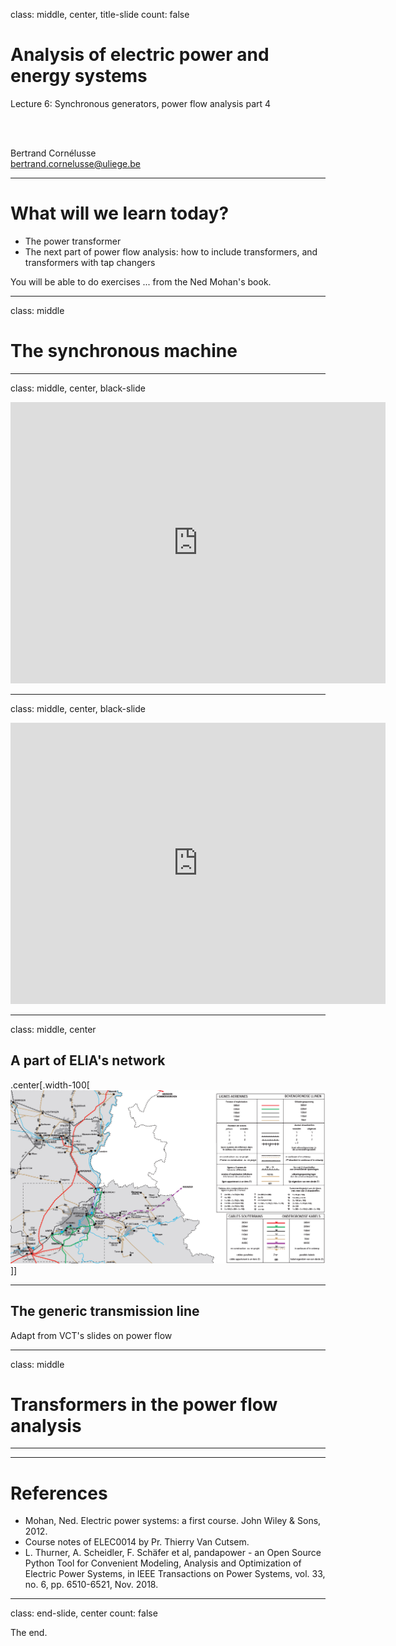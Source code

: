 class: middle, center, title-slide
count: false

# Analysis of electric power and energy systems

Lecture 6: Synchronous generators, power flow analysis part 4

<br><br>

Bertrand Cornélusse<br>
[bertrand.cornelusse@uliege.be](mailto:bertrand.cornelusse@uliege.be)


---

# What will we learn today?

- The power transformer
- The next part of power flow analysis: how to include transformers, and transformers with tap changers

You will be able to do exercises ... from the Ned Mohan's book.



---

class: middle

# The synchronous machine

---

class: middle, center, black-slide

<iframe width="600" height="450" src="https://www.youtube.com/embed/tiKH48EMgKE?list=PLuUdFsbOK_8qVROrfl2M2WSV2xAz-ABVU" frameborder="0"  allowfullscreen></iframe>

---

class: middle, center, black-slide

<iframe width="600" height="450" src="https://www.youtube.com/embed/8XF-11MQGQ0?list=PLuUdFsbOK_8qVROrfl2M2WSV2xAz-ABVU" frameborder="0" allowfullscreen></iframe>


---

class: middle, center

## A part of ELIA's network

.center[.width-100[![](figures/carte_ELIA_2019_Liege.png)]]

---

## The generic transmission line

Adapt from VCT's slides on power flow





---

class: middle

# Transformers in the power flow analysis

---

---

# References

- Mohan, Ned. Electric power systems: a first course. John Wiley & Sons, 2012.
- Course notes of ELEC0014 by Pr. Thierry Van Cutsem.
- L. Thurner, A. Scheidler, F. Schäfer et al, pandapower - an Open Source Python Tool for Convenient Modeling, Analysis and Optimization of Electric Power Systems, in IEEE Transactions on Power Systems, vol. 33, no. 6, pp. 6510-6521, Nov. 2018.

---

class: end-slide, center
count: false

The end.
